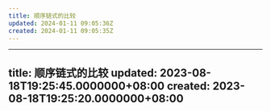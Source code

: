 ```yaml
---
title: 顺序链式的比较
updated: 2024-01-11 09:05:36Z
created: 2024-01-11 09:05:35Z
---
```


---
title: 顺序链式的比较
updated: 2023-08-18T19:25:45.0000000+08:00
created: 2023-08-18T19:25:20.0000000+08:00
---

